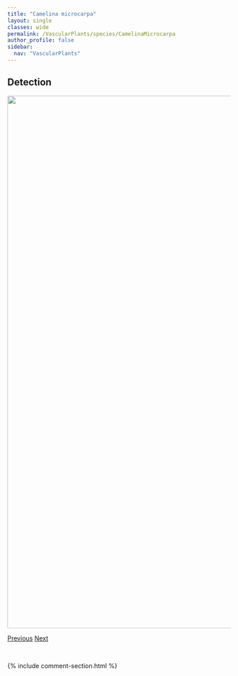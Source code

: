 ```yaml
---
title: "Camelina microcarpa"
layout: single
classes: wide
permalink: /VascularPlants/species/CamelinaMicrocarpa
author_profile: false
sidebar:
  nav: "VascularPlants"
---
```


<h2>Detection</h2>

<a href="https://drive.google.com/uc?export=view&id=1_vhOxCt7YnXOZa4id872yTQEI00BNcEX">
<img src="https://drive.google.com/uc?export=view&id=1_vhOxCt7YnXOZa4id872yTQEI00BNcEX" height = "1200" width = "800">
</a>


<a href="/DevelopmentWebsite/VascularPlants/species/CamassiaQuamash" class="pagination--pager" title="Camassia quamash">Previous</a> <a href="/DevelopmentWebsite/VascularPlants/species/Campanula" class="pagination--pager" title="Campanula">Next</a>

<p>&nbsp;</p>

{% include comment-section.html %}

